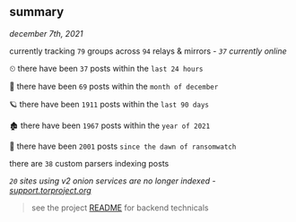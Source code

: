 
## summary
_december 7th, 2021_

currently tracking `79` groups across `94` relays & mirrors - _`37` currently online_

⏲ there have been `37` posts within the `last 24 hours`

🦈 there have been `69` posts within the `month of december`

🪐 there have been `1911` posts within the `last 90 days`

🏚 there have been `1967` posts within the `year of 2021`

🦕 there have been `2001` posts `since the dawn of ransomwatch`

there are `38` custom parsers indexing posts

_`20` sites using v2 onion services are no longer indexed - [support.torproject.org](https://support.torproject.org/onionservices/v2-deprecation/)_

> see the project [README](https://github.com/thetanz/ransomwatch#ransomwatch--) for backend technicals
